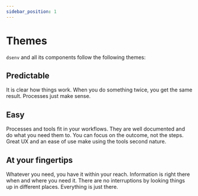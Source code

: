 ```yaml
---
sidebar_position: 1
---
```


# Themes

`dsenv` and all its components follow the following themes:

## Predictable
It is clear how things work. When you do something twice, you get the same result. Processes just make sense.

## Easy
Processes and tools fit in your workflows. They are well documented and do what you need them to. You can focus on the outcome, not the steps. Great UX and an ease of use make using the tools second nature.

## At your fingertips
Whatever you need, you have it within your reach. Information is right there when and where you need it. There are no interruptions by looking things up in different places. Everything is just there.
